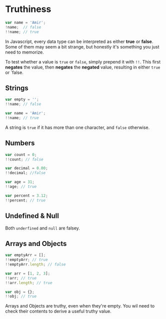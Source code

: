 # Truthiness

```js
var name = 'Amir';
!name;  // false
!!name; // true
```

In Javascript, every data type can be interpreted as either __true__ or __false__.
Some of them may seem a bit strange, but honestly it's something you just need to memorize.

To test whether a value is `true` or `false`, simply prepend it with `!!`.
This first __negates__ the value, then __negates__ the __negated__ value, resulting in either `true` or `false.

## Strings

```js
var empty = '';
!!name; // false

var name = 'Amir';
!!name; // true
```

A string is `true` if it has more than one character, and `false` otherwise.

## Numbers

```js
var count = 0;
!!count; // false

var decimal = 0.00;
!!decimal; //false

var age = 31;
!!age; // true

var percent = 3.12;
!!percent; // true
```

## Undefined & Null

Both `underfined` and `null` are falsey.

## Arrays and Objects

```js
var emptyArr = [];
!!emptyArr; // true
!!emptyArr.length; // false

var arr = [1, 2, 3];
!!arr; // true
!!arr.length; // true

var obj = {};
!!obj; // true
```

Arrays and Objects are truthy, even when they're empty.
You wil need to check their contents to derive a useful truthy value.
